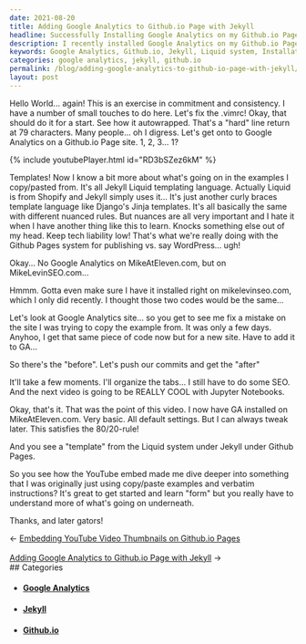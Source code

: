 ```yaml
---
date: 2021-08-20
title: Adding Google Analytics to Github.io Page with Jekyll
headline: Successfully Installing Google Analytics on my Github.io Page with Jekyll
description: I recently installed Google Analytics on my Github.io Page with Jekyll, and I'm so glad I took the time to understand the Liquid system and what was going on underneath. After a few moments of research, I was able to successfully install Google Analytics and now I'm ready to move on to the next step. Read my blog post to find out how I did it!
keywords: Google Analytics, Github.io, Jekyll, Liquid system, Installation, Configuration, Tweaking, Research, Understanding
categories: google analytics, jekyll, github.io
permalink: /blog/adding-google-analytics-to-github-io-page-with-jekyll/
layout: post
---
```



Hello World... again! This is an exercise in commitment and consistency. I have
a number of small touches to do here. Let's fix the .vimrc! Okay, that should
do it for a start. See how it autowrapped. That's a "hard" line return at 79
characters. Many people... oh I digress. Let's get onto to Google Analytics on
a Github.io Page site. 1, 2, 3... 1?

{% include youtubePlayer.html id="RD3bSZez6kM" %}

Templates! Now I know a bit more about what's going on in the examples I
copy/pasted from. It's all Jekyll Liquid templating language. Actually Liquid
is from Shopify and Jekyll simply uses it... It's just another curly braces
template language like Django's Jinja templates. It's all basically the same
with different nuanced rules. But nuances are all very important and I hate it
when I have another thing like this to learn. Knocks something else out of my
head. Keep tech liability low! That's what we're really doing with the Github
Pages system for publishing vs. say WordPress... ugh!

Okay... No Google Analytics on MikeAtEleven.com, but on MikeLevinSEO.com...

Hmmm. Gotta even make sure I have it installed right on mikelevinseo.com, which
I only did recently. I thought those two codes would be the same...

Let's look at Google Analytics site... so you get to see me fix a mistake on
the site I was trying to copy the example from. It was only a few days. Anyhoo,
I get that same piece of code now but for a new site. Have to add it to GA...

So there's the "before". Let's push our commits and get the "after"

It'll take a few moments. I'll organize the tabs... I still have to do some
SEO. And the next video is going to be REALLY COOL with Jupyter Notebooks.

Okay, that's it. That was the point of this video. I now have GA installed on
MikeAtEleven.com. Very basic. All default settings. But I can always tweak
later. This satisfies the 80/20-rule!

And you see a "template" from the Liquid system under Jekyll under Github
Pages.

So you see how the YouTube embed made me dive deeper into something that I was
originally just using copy/paste examples and verbatim instructions? It's great
to get started and learn "form" but you really have to understand more of
what's going on underneath.

Thanks, and later gators!


<div class="arrow-links"><div class="post-nav-prev"><span class="arrow">&larr;&nbsp;</span><a href="/blog/embedding-youtube-video-thumbnails-on-github-io-pages/">Embedding YouTube Video Thumbnails on Github.io Pages</a></div> &nbsp; <div class="post-nav-next"><a href="/blog/adding-google-analytics-to-github-io-page-with-jekyll/">Adding Google Analytics to Github.io Page with Jekyll</a><span class="arrow">&nbsp;&rarr;</span></div></div>
## Categories

<ul>
<li><h4><a href='/google-analytics/'>Google Analytics</a></h4></li>
<li><h4><a href='/jekyll/'>Jekyll</a></h4></li>
<li><h4><a href='/github-io/'>Github.io</a></h4></li></ul>